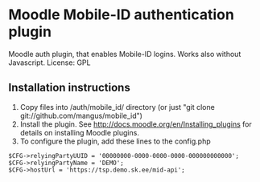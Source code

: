 # Moodle Mobile-ID authentication plugin

Moodle auth plugin, that enables Mobile-ID logins.
Works also without Javascript.
License: GPL

## Installation instructions

1. Copy files into <MoodleRoot>/auth/mobile_id/ directory (or just "git clone git://github.com/mangus/mobile_id")
1. Install the plugin. See http://docs.moodle.org/en/Installing_plugins for details on installing Moodle plugins.
1. To configure the plugin, add these lines to the config.php
```
$CFG->relyingPartyUUID = '00000000-0000-0000-0000-000000000000';
$CFG->relyingPartyName = 'DEMO';
$CFG->hostUrl = 'https://tsp.demo.sk.ee/mid-api';
```
